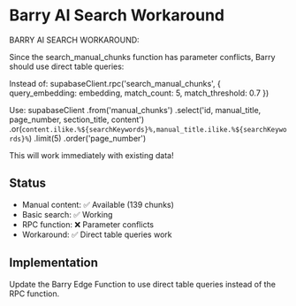# Barry AI Search Workaround


BARRY AI SEARCH WORKAROUND:

Since the search_manual_chunks function has parameter conflicts, Barry should use direct table queries:

Instead of:
  supabaseClient.rpc('search_manual_chunks', {
    query_embedding: embedding,
    match_count: 5,
    match_threshold: 0.7
  })

Use:
  supabaseClient
    .from('manual_chunks')
    .select('id, manual_title, page_number, section_title, content')
    .or(`content.ilike.%${searchKeywords}%,manual_title.ilike.%${searchKeywords}%`)
    .limit(5)
    .order('page_number')

This will work immediately with existing data!
  

## Status
- Manual content: ✅ Available (139 chunks)
- Basic search: ✅ Working
- RPC function: ❌ Parameter conflicts
- Workaround: ✅ Direct table queries work

## Implementation
Update the Barry Edge Function to use direct table queries instead of the RPC function.
